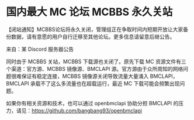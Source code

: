 # 国内最大 MC 论坛 MCBBS 永久关站
【闭站通知】MCBBS论坛将永久关闭，管理组正在争取时间内短期开放让大家备份数据，请有意愿的用户自行迁移至其他论坛。更多信息请留意后继公告。

来自：某 Discord 服务器公告

同时由于 MCBBS 关站，MCBBS 下载源也关闭了。原先下载 MC 资源文件有三个渠道：官方源、MCBBS 镜像源、BMCLAPI 源。官方源由于众所周知的网络问题很难保证有稳定连接，MCBBS 镜像源关闭导致流量大量涌入 BMCLAPI，BMCLAPI 承载不了这么多流量也在超载运行，最近 MC 下载可能会频繁出现问题。

如果你有相关资源和技术，也可以通过 openbmclapi 协助分担 BMCLAPI 的压力，请见：https://github.com/bangbang93/openbmclapi
